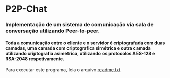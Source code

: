 # P2P-Chat
### Implementação de um sistema de comunicação via sala de conversação utilizando Peer-to-peer.
#### Toda a comunicação entre o cliente e o servidor é criptografada com duas camadas, uma camada com criptografica simétrica e outra camada utilizando criptografia asimétrica, utilizando os protocolos AES-128 e RSA-2048 respetivamente.

Para executar este programa, leia o arquivo [readme.txt](readme.txt).
